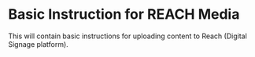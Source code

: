 # Basic Instruction for REACH Media
This will contain basic instructions for uploading content to Reach (Digital Signage platform).
